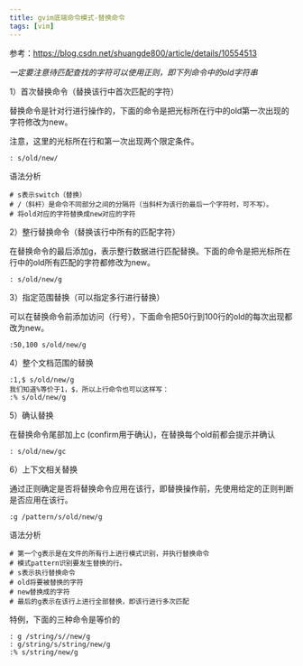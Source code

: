 ```yaml
---
title: gvim底端命令模式-替换命令
tags: [vim]
---
```


参考：https://blog.csdn.net/shuangde800/article/details/10554513

*一定要注意待匹配查找的字符可以使用正则，即下列命令中的old字符串*

1）首次替换命令（替换该行中首次匹配的字符）

替换命令是针对行进行操作的，下面的命令是把光标所在行中的old第一次出现的字符修改为new。

注意，这里的光标所在行和第一次出现两个限定条件。

```
: s/old/new/
```

语法分析

```
# s表示switch（替换）
# /（斜杆）是命令不同部分之间的分隔符（当斜杆为该行的最后一个字符时，可不写）。
# 将old对应的字符替换成new对应的字符
```

2）整行替换命令（替换该行中所有的匹配字符）

在替换命令的最后添加g，表示整行数据进行匹配替换。下面的命令是把光标所在行中的old所有匹配的字符都修改为new。

```
: s/old/new/g
```

3）指定范围替换（可以指定多行进行替换）

可以在替换命令前添加访问（行号），下面命令把50行到100行的old的每次出现都改为new。

```
:50,100 s/old/new/g
```

4）整个文档范围的替换

```
:1,$ s/old/new/g
我们知道%等价于1，$，所以上行命令也可以这样写：
:% s/old/new/g
```

5）确认替换

在替换命令尾部加上c (confirm用于确认)，在替换每个old前都会提示并确认

```
: s/old/new/gc
```

6）上下文相关替换

通过正则确定是否将替换命令应用在该行，即替换操作前，先使用给定的正则判断是否应用在该行。

```
:g /pattern/s/old/new/g
```

语法分析

```
# 第一个g表示是在文件的所有行上进行模式识别，并执行替换命令
# 模式pattern识别要发生替换的行。
# s表示执行替换命令
# old将要被替换的字符
# new替换成的字符
# 最后的g表示在该行上进行全部替换，即该行进行多次匹配
```

特例，下面的三种命令是等价的

```
: g /string/s//new/g
: g/string/s/string/new/g
:% s/string/new/g
```